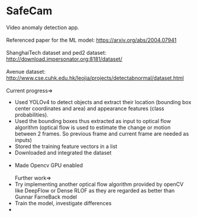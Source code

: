 # SafeCam
Video anomaly detection app.<br><br>
Referenced paper for the ML model: https://arxiv.org/abs/2004.07941 <br><br>
ShanghaiTech dataset and ped2 dataset: http://download.impersonator.org:8181/dataset/ <br><br>
Avenue dataset: http://www.cse.cuhk.edu.hk/leojia/projects/detectabnormal/dataset.html<br><br>
Current progress=> 
* Used YOLOv4 to detect objects and extract their location (bounding box center coordinates and area) and appearance features (class probabilities). 
* Used the bounding boxes thus extracted as input to optical flow algorithm (optical flow is used to estimate the change or motion between 2 frames. So previous frame and current frame are needed as inputs)
* Stored the training feature vectors in a list
* Downloaded and integrated the dataset <br><br>
* Made Opencv GPU enabled<br><br>
Further work=>
* Try implementing another optical flow algorithm provided by openCV like DeepFlow or Dense RLOF as they are regarded as better than Gunnar FarneBack model 
* Train the model, investigate differences
* 
